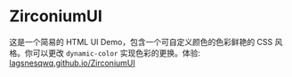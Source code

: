 # ZirconiumUI
这是一个简易的 HTML UI Demo，包含一个可自定义颜色的色彩鲜艳的 CSS 风格。你可以更改 `dynamic-color` 实现色彩的更换。体验: [lagsnesqwq.github.io/ZirconiumUI](https://lagsnesqwq.github.io/ZirconiumUI)
